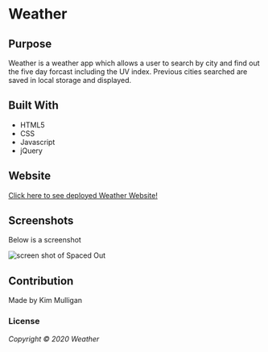 # Weather

## Purpose
Weather is a weather app which allows a user to search by city and find out the five day forcast including the UV index. Previous cities searched are saved in local storage and displayed.

## Built With
* HTML5
* CSS
* Javascript
* jQuery

## Website
[Click here to see deployed Weather Website!](https://kimmulligan.github.io/weather/ "Weather")

## Screenshots
Below is a screenshot

<img src="./assets/images/kim-mulligan-weather" alt="screen shot of Spaced Out"/>

## Contribution
Made by Kim Mulligan

### License
*Copyright ©️ 2020 Weather*

